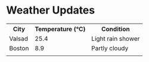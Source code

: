 # Weather Updates

<!-- WEATHER-UPDATE-START -->
<table><tr><th>City</th><th>Temperature (°C)</th><th>Condition</th></tr><tr><td>Valsad</td><td>25.4</td><td>Light rain shower</td></tr><tr><td>Boston</td><td>8.9</td><td>Partly cloudy</td></tr><tr><td></td><td></td><td></td></tr></table>
<!-- WEATHER-UPDATE-END -->
